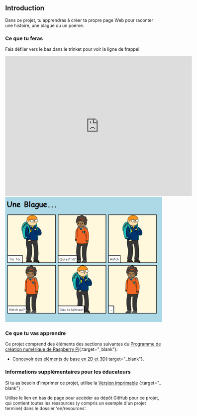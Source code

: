 ## Introduction

Dans ce projet, tu apprendras à créer ta propre page Web pour raconter une histoire, une blague ou un poème.

### Ce que tu feras

Fais défiler vers le bas dans le trinket pour voir la ligne de frappe!

<div class="trinket">
  <iframe src="https://trinket.io/embed/html/c8afdef912?outputOnly=true&start=result" width="600" height="450" frameborder="0" marginwidth="0" marginheight="0" allowfullscreen>
  </iframe>
  <img src="images/story-final.png">
</div>

### Ce que tu vas apprendre

Ce projet comprend des éléments des sections suivantes du [Programme de création numérique de Raspberry Pi](http://rpf.io/curriculum){:target="_blank"}:

+ [Concevoir des éléments de base en 2D et 3D](https://www.raspberrypi.org/curriculum/design/creator){:target="_blank"}.

### Informations supplémentaires pour les éducateurs

Si tu as besoin d'imprimer ce projet, utilise la [Version imprimable](https://projects.raspberrypi.org/en/projects/tell-a-story/print) {:target="_ blank"} .

Utilise le lien en bas de page pour accéder au dépôt GitHub pour ce projet, qui contient toutes les ressources (y compris un exemple d'un projet terminé) dans le dossier 'en/resources'.